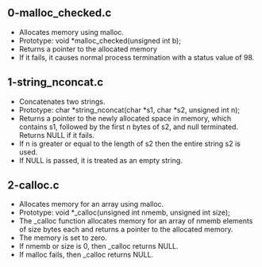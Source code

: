 ## 0-malloc_checked.c
- Allocates memory using malloc.
- Prototype: void *malloc_checked(unsigned int b);
- Returns a pointer to the allocated memory
- If it fails, it causes normal process termination with a status value of 98.
## 1-string_nconcat.c
- Concatenates two strings.
- Prototype: char *string_nconcat(char *s1, char *s2, unsigned int n);
- Returns a pointer to the newly allocated space in memory, which contains s1,
  followed by the first n bytes of s2, and null terminated. Returns NULL if it
  fails.
- If n is greater or equal to the length of s2 then the entire string s2 is
  used.
- If NULL is passed, it is treated as an empty string.
## 2-calloc.c
- Allocates memory for an array using malloc.
- Prototype: void *_calloc(unsigned int nmemb, unsigned int size);
- The _calloc function allocates memory for an array of nmemb elements of size
  bytes each and returns a pointer to the allocated memory.
- The memory is set to zero.
- If nmemb or size is 0, then _calloc returns NULL.
- If malloc fails, then _calloc returns NULL.
